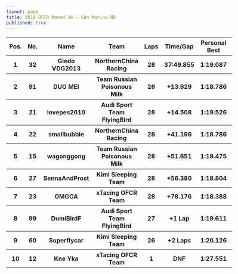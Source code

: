 ```yaml
---
layout: page
title: 2018 OFCR Round 16 - San Marino.MD
published: true
---
```


<font size=2>
<table style="width:120%">
	<tr>
		<th>Pos.</th>
		<th>No.</th>
		<th>Name</th>
		<th>Team</th>
		<th>Laps</th>
		<th>Time/Gap</th>
		<th>Personal Best</th>
		<th>Position Diff</th>
	</tr>
	<tr>
		<th>1</th>
		<th>32</th>
		<th>Giedo VDG2013</th>
		<th>NorthernChina Racing</th>
		<th>28</th>
		<th>37:49.855</th>
		<th>1:19.087</th>
		<th>+1</th>
	</tr>
	<tr>
		<th>2</th>
		<th>91</th>
		<th>DUO MEI</th>
		<th>Team Russian Poisonous Milk</th>
		<th>28</th>
		<th>+13.929</th>
		<th>1:18.786</th>
		<th>+1</th>
	</tr>
	<tr>
		<th>3</th>
		<th>21</th>
		<th>lovepes2010</th>
		<th>Audi Sport Team FlyingBird</th>
		<th>28</th>
		<th>+14.508</th>
		<th>1:19.526</th>
		<th>-2</th>
	</tr>
	<tr>
		<th>4</th>
		<th>22</th>
		<th>smallbubble</th>
		<th>NorthernChina Racing</th>
		<th>28</th>
		<th>+41.196</th>
		<th>1:18.786</th>
		<th>+1</th>
	</tr>
	<tr>
		<th>5</th>
		<th>15</th>
		<th>wagonggong</th>
		<th>Team Russian Poisonous Milk</th>
		<th>28</th>
		<th>+51.651</th>
		<th>1:19.475</th>
		<th>-1</th>
	</tr>
	<tr>
		<th>6</th>
		<th>27</th>
		<th>SennaAndProst</th>
		<th>Kimi Sleeping Team</th>
		<th>28</th>
		<th>+56.380</th>
		<th>1:18.804</th>
		<th>+4</th>
	</tr>
	<tr>
		<th>7</th>
		<th>23</th>
		<th>OMGCA</th>
		<th>xTacing OFCR Team</th>
		<th>28</th>
		<th>+78.176</th>
		<th>1:18.388</th>
		<th>-1</th>
	</tr>
	<tr>
		<th>8</th>
		<th>99</th>
		<th>DumiBirdF</th>
		<th>Audi Sport Team FlyingBird</th>
		<th>27</th>
		<th>+1 Lap</th>
		<th>1:19.611</th>
		<th>-1</th>
	</tr>
	<tr>
		<th>9</th>
		<th>60</th>
		<th>Superflycar</th>
		<th>Kimi Sleeping Team</th>
		<th>26</th>
		<th>+2 Laps</th>
		<th>1:20.126</th>
		<th>0</th>
	</tr>
	<tr>
		<th>10</th>
		<th>12</th>
		<th>Kne Yka</th>
		<th>xTacing OFCR Team</th>
		<th>1</th>
		<th>DNF</th>
		<th>1:27.551</th>
		<th>-2</th>
	</tr>
</table>
</font>